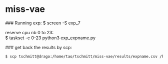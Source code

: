 # miss-vae


### Running exp:
$ screen -S exp_7

reserve cpu nb 0 to 23:  
$ taskset -c 0-23 python3 exp_expname.py


### get back the results by scp:

```bash
$ scp tschmitt@drago:/home/tao/tschmitt/miss-vae/results/expname.csv /home/thomas/Documents/miss-vae/results
```